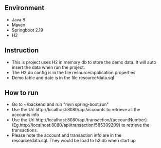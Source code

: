 ## Environment ##
 
 * Java 8
 * Maven
 * Springboot 2.19
 * H2

## Instruction ##

 * This is project uses H2 in memory db to store the demo data. It will auto insert the data when run the project.
 * The H2 db config is in the file resource/application.properties
 * Demo table and date is in the file resource/data.sql


## How to run ##

 * Go to ~/backend and run "mvn spring-boot:run"
 * Use the Url http://localhost:8080/api/accounts to retrieve all the accounts info
 * Use the Url http://localhost:8080/api/transaction/{accountNumber} (Eg.http://localhost:8080/api/transaction/585309209) to retrieve the transactions.
 * Please note the account and transaction info are in the resource/data.sql. They would be load to h2 db when start up     

